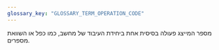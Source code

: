 ```yaml
---
glossary_key: "GLOSSARY_TERM_OPERATION_CODE"
---
```


מספר המייצג פעולה בסיסית אחת ביחידת העיבוד של מחשב, כמו כפל או השוואת מספרים.

